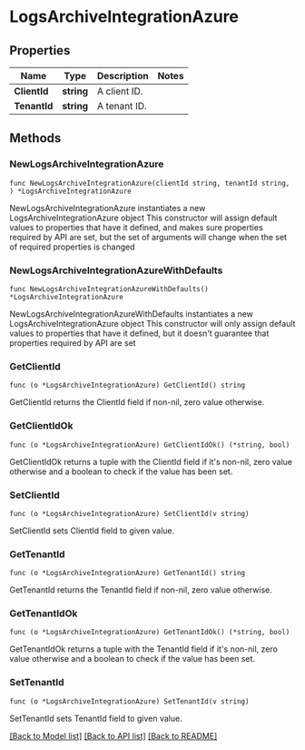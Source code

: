 # LogsArchiveIntegrationAzure

## Properties

Name | Type | Description | Notes
---- | ---- | ----------- | ------
**ClientId** | **string** | A client ID. | 
**TenantId** | **string** | A tenant ID. | 

## Methods

### NewLogsArchiveIntegrationAzure

`func NewLogsArchiveIntegrationAzure(clientId string, tenantId string, ) *LogsArchiveIntegrationAzure`

NewLogsArchiveIntegrationAzure instantiates a new LogsArchiveIntegrationAzure object
This constructor will assign default values to properties that have it defined,
and makes sure properties required by API are set, but the set of arguments
will change when the set of required properties is changed

### NewLogsArchiveIntegrationAzureWithDefaults

`func NewLogsArchiveIntegrationAzureWithDefaults() *LogsArchiveIntegrationAzure`

NewLogsArchiveIntegrationAzureWithDefaults instantiates a new LogsArchiveIntegrationAzure object
This constructor will only assign default values to properties that have it defined,
but it doesn't guarantee that properties required by API are set

### GetClientId

`func (o *LogsArchiveIntegrationAzure) GetClientId() string`

GetClientId returns the ClientId field if non-nil, zero value otherwise.

### GetClientIdOk

`func (o *LogsArchiveIntegrationAzure) GetClientIdOk() (*string, bool)`

GetClientIdOk returns a tuple with the ClientId field if it's non-nil, zero value otherwise
and a boolean to check if the value has been set.

### SetClientId

`func (o *LogsArchiveIntegrationAzure) SetClientId(v string)`

SetClientId sets ClientId field to given value.


### GetTenantId

`func (o *LogsArchiveIntegrationAzure) GetTenantId() string`

GetTenantId returns the TenantId field if non-nil, zero value otherwise.

### GetTenantIdOk

`func (o *LogsArchiveIntegrationAzure) GetTenantIdOk() (*string, bool)`

GetTenantIdOk returns a tuple with the TenantId field if it's non-nil, zero value otherwise
and a boolean to check if the value has been set.

### SetTenantId

`func (o *LogsArchiveIntegrationAzure) SetTenantId(v string)`

SetTenantId sets TenantId field to given value.



[[Back to Model list]](../README.md#documentation-for-models) [[Back to API list]](../README.md#documentation-for-api-endpoints) [[Back to README]](../README.md)


